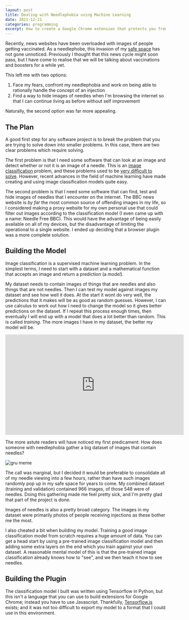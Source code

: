 ```yaml
---
layout: post
title: Dealing with Needlephobia using Machine Learning
date: 2021-12-21
categories: programming
excerpt: How to create a Google Chrome extension that protects you from pictures of needles on the internet.
---
```


Recently, news websites have been overloaded with images of people getting vaccinated. As a needlephobe, this invasion of my [safe space](https://www.youtube.com/watch?v=sXQkXXBqj_U) has not gone unnoticed. Previously I thought that this news cycle might soon pass, but I have come to realise that we will be talking about vaccinations and boosters for a while yet.

This left me with two options:

1. Face my fears, confront my needlephobia and work on being able to rationally handle the concept of an injection
2. Find a way to hide images of needles when I'm browsing the internet so that I can continue living as before without self improvement

Naturally, the second option was far more appealing.

## The Plan

A good first step for any software project is to break the problem that you are trying to solve down into smaller problems. In this case, there are two clear problems which require solving.

The first problem is that I need some software that can look at an image and detect whether or not it is an image of a needle. This is an [image classification](https://cs231n.github.io/classification/) problem, and these problems used to be [very difficult to solve](https://xkcd.com/1425/). However, recent advances in the field of machine learning have made creating and using image classification models quite easy.

The second problem is that I need some software that can find, test and hide images of needles that I encounter on the internet. The BBC news website is _by far_ the most common source of offending images in my life, so I considered making a proxy website for my own personal use that could filter out images according to the classification model (I even came up with a name: Needle Free BBC). This would have the advantage of being easily available on all of my devices, but the disadvantage of limiting the operational to a single website. I ended up deciding that a browser plugin was a more complete solution.

## Building the Model

Image classification is a supervised machine learning problem. In the simplest terms, I need to start with a dataset and a mathematical function that accepts an image and return a prediction (a _model_).

My dataset needs to contain images of things that are needles and also things that are not needles. Then I can test my model against images my dataset and see how well it does. At the start it wont do very well, the predictions that it makes will be as good as random guesses. However, I can use calculus to work out how I need to change the model so it gives better predictions on the dataset. If I repeat this process enough times, then eventually I will end up with a model that does a lot better than random. This is called _training_. The more images I have in my dataset, the better my model will be.

<iframe width="560" height="315" src="https://www.youtube.com/embed/R9OHn5ZF4Uo" title="YouTube video player" frameborder="0" allow="accelerometer; autoplay; clipboard-write; encrypted-media; gyroscope; picture-in-picture" allowfullscreen></iframe>

The more astute readers will have noticed my first predicament: How does someone with needlephobia gather a big dataset of images that contain needles?

![gru meme](https://i.imgflip.com/5yofow.jpg)

The call was marginal, but I decided it would be preferable to consolidate all of my needle viewing into a few hours, rather than have such images randomly pop up in my safe space for years to come. My combined dataset (training and validation) contained 966 images, of those 548 were of needles. Doing this gathering made me feel pretty sick, and I'm pretty glad that part of the project is done.

Images of needles is also a pretty broad category. The images in my dataset were primarily photos of people receiving injections as these bother me the most.

I also cheated a bit when building my model. Training a good image classification model from scratch requires a huge amount of data. You can get a head start by using a pre-trained image classification model and then adding some extra layers on the end which you train against your own dataset. A reasonable mental model of this is that the pre-trained image classification already knows how to "see", and we then teach it how to see needles.

## Building the Plugin

The classification model I built was written using Tensorflow in Python, but this isn't a language that you can use to build extensions for Google Chrome; instead you have to use Javascript. Thankfully, [Tensorflow.js](https://www.tensorflow.org/js) exists; and it was not too difficult to export my model to a format that I could use in this environment.
